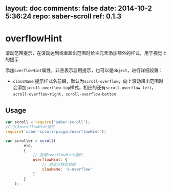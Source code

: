 layout: doc
comments: false
date: 2014-10-2 5:36:24
repo: saber-scroll
ref: 0.1.3
---

# overflowHint

滚动范围提示，在滚动达到或者超出范围时给主元素添加额外的样式，用于视觉上的提示

添加`overflowHint`属性，非空表示启用提示，也可以是`Object`，进行详细设置：

* `className` 提示样式名前缀，默认为`scroll-overflow`，向上滚动超出范围时会添加`scroll-overflow-top`样式，相应的还有`scroll-overflow-left`，`scroll-overflow-right`，`scroll-overflow-bottom`

## Usage

```javascript
var scroll = require('saber-scroll');
// 引入overflowHint插件
require('saber-scroll/plugin/overflowHint');

var scroller = scroll(
        ele,
        {
            // 启用overflowHint插件
            overflowHint: {
                // 自定义样式前缀
                clasName: 'x-overflow'
            }
        }
    );
```

